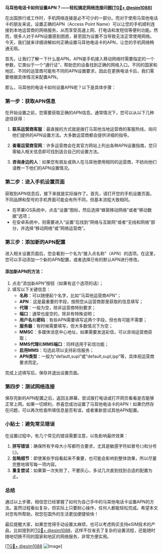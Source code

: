 **马耳他电话卡如何设置APN？——轻松搞定网络连接问题[[TG💪+ @esim1088](https://t.me/s/esim1088)]**

在出国旅行或工作时，手机网络连接是必不可少的一部分。而对于使用马耳他电话卡的朋友来说，设置正确的APN（Access Point Name）可以让您的手机顺利连接到本地运营商的网络服务，从而享受高速上网、打电话和发短信等便利功能。然而，很多人对于APN设置感到困惑，甚至因为设置不当导致无法正常使用网络。今天，我们就来详细讲解如何正确设置马耳他电话卡的APN，让您的手机网络畅通无阻。

首先，让我们了解一下什么是APN。APN是手机接入移动网络时需要指定的一个参数，它类似于一个“通行证”，帮助您的设备找到正确的网络入口。不同的国家和地区、不同的运营商可能有不同的APN设置要求，因此在更换电话卡后，我们需要根据具体情况来配置APN。

那么，马耳他的电话卡如何设置APN呢？以下是具体步骤：

### 第一步：获取APN信息

在开始设置之前，您需要获取正确的APN信息。通常情况下，您可以从以下几种途径获得：

1. **联系运营商客服**：最直接的方式就是拨打马耳他当地运营商的客服热线，询问他们提供的APN设置方法。大多数运营商都会提供详细的指导。
   
2. **查看运营商官网**：许多运营商会在其官方网站上列出各种APN设置指南，您只需输入相关信息即可找到适合自己的设置方法。

3. **咨询身边的人**：如果您有朋友或熟人在马耳他使用相同的运营商，不妨向他们请教一下他们的APN设置情况。

### 第二步：进入手机设置页面

获取到APN信息后，接下来就是实际操作了。首先，请打开您的手机设置页面。不同品牌和型号的手机界面可能会有所不同，但基本流程大致相同。

- 在苹果iOS系统中，点击“设置”图标，然后选择“蜂窝移动网络”或者“移动数据”选项；
- 在安卓系统中，则需要进入“设置”后找到“网络与互联网”或者“无线和网络”部分，并选择“移动网络”或“网络运营商”。

### 第三步：添加新的APN配置

进入相关设置页面后，您会看到一个名为“接入点名称”（APN）的选项。在这里，您可以手动添加一个新的APN配置，或者选择已有的默认APN进行修改。

#### 添加新APN的方法：
1. 点击“添加新APN”按钮（如果有这个选项的话）；
2. 填写以下关键信息：
   - **名称**：可以随便起个名字，比如“马耳他运营商APN”；
   - **APN**：这是最重要的字段，按照您从运营商那里获取的信息填写；
   - **代理**：一般为空，除非运营商特别要求；
   - **端口**：通常也是空的，除非有特殊说明；
   - **用户名**和**密码**：有些APN需要填写这两个字段，但也有可能不需要；
   - **服务器**：有时候需要填写，但大多数情况下为空；
   - **MMSC**：多媒体消息中心地址，如果需要发送彩信，可以咨询运营商获取；
   - **MMS代理**和**MMS端口**：同样适用于彩信功能；
   - **启用MMS**：勾选此项以支持彩信服务；
   - **APN类型**：一般为“default,supl”或“default,supl,ipp”等，具体视运营商要求而定。

完成上述填写后，保存并退出设置页面。

### 第四步：测试网络连接

保存完新的APN配置之后，返回主屏幕，尝试拨打电话或打开网页看看是否能够正常上网。如果一切顺利，恭喜您成功设置了马耳他电话卡的APN！如果仍然存在问题，可以再次检查所填信息是否有误，或者重新尝试其他APN配置。

### 小贴士：避免常见错误

在设置过程中，有几个常见的错误需要注意，以免影响最终效果：

1. **拼写错误**：确保所有字母大小写都符合要求，尤其是敏感字符如冒号(:)和分号(;)。
2. **忽略细节**：即使某些字段看起来不重要，也可能会影响到整体效果，所以尽量完整地填写每一项内容。
3. **重复尝试**：如果第一次失败了，不要灰心，多试几次直到找到合适的配置为止。

### 总结

通过以上步骤，相信您已经掌握了如何为自己手中的马耳他电话卡设置APN的方法。虽然过程看似复杂，但实际上只要耐心操作，任何人都能轻松完成。希望本文对您有所帮助，祝您在国外的生活更加便捷愉快！

最后提醒大家，如果您觉得手动设置太麻烦，也可以考虑购买支持eSIM技术的产品，比如提到的[TG💪+ @esim1088](https://t.me/s/esim1088)，这样不仅省去了复杂的设置流程，还能随时随地切换不同的国家和地区的网络服务，非常方便实用。

[[TG💪+ @esim1088](https://t.me/s/esim1088) ![Image](https://i.postimg.cc/4NQfJmqS/Snipaste-2025-05-13-00-14-12.png)]